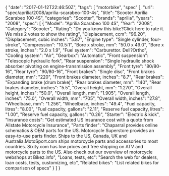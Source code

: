 {
    "date": "2017-01-12T22:46:50Z",
    "tags": [
        "motorbike",
        "spec"
    ],
    "url": "spec\/aprilia\/2008\/aprilia-scarabeo-100-4s",
    "title": "Scooter Aprilia Scarabeo 100 4S",
    "categories": "Scooter",
    "brands": "aprilia",
    "years": "2008",
    "spec": [
        {
            "Model": "Aprilia Scarabeo 100 4S",
            "Year": "2008",
            "Category": "Scooter",
            "Rating": "Do you know this bike?Click here to rate it. We miss 2 votes to show the rating",
            "Displacement, ccm": "96.20",
            "Displacement, cubic inches": "5.87",
            "Engine type": "Single cylinder, four-stroke",
            "Compression": "10.5:1",
            "Bore x stroke, mm": "50.0 x 49.0",
            "Bore x stroke, inches": "2.0 x 1.9",
            "Fuel system": "Carburettor. Dell?Ortho",
            "Cooling system": "Air",
            "Gearbox": "Automatic",
            "Front suspension": "Telescopic hydraulic fork",
            "Rear suspension": "Single hydraulic shock absorber pivoting on engine-transmission assembly",
            "Front tyre": "80\/80-16",
            "Rear tyre": "90\/80-16",
            "Front brakes": "Single disc",
            "Front brakes diameter, mm": "220",
            "Front brakes diameter, inches": "8.7",
            "Rear brakes": "Expanding brake (drum brake)",
            "Rear brakes diameter, mm": "140",
            "Rear brakes diameter, inches": "5.5",
            "Overall height, mm": "1.270",
            "Overall height, inches": "50.0",
            "Overall length, mm": "1.905",
            "Overall length, inches": "75.0",
            "Overall width, mm": "705",
            "Overall width, inches": "27.8",
            "Wheelbase, mm": "1.256",
            "Wheelbase, inches": "49.4",
            "Fuel capacity, litres": "8.00",
            "Fuel capacity, gallons": "2.11",
            "Reserve fuel capacity, litres": "1.00",
            "Reserve fuel capacity, gallons": "0.26",
            "Starter": "Electric & kick",
            "Insurance costs": "Get estimated US insurance cost with a quote from Allstate Motorcycle Insurance",
            "Parts finder": "Chaparral provides online schematics & OEM parts for the US.   Motorcycle Superstore provides an easy-to-use parts finder. Ships to the US, Canada, UK and Australia.MotoSport.com ships motorcycle parts and accessories to most countries.    Sixity.com has low prices and free shipping on ATV and motorcycle parts to the US. Also check out our overview of motorcycle webshops at Bikez.info",
            "Loans, tests, etc": "Search the web for dealers, loan costs, tests, customizing, etc",
            "Related bikes": "List related bikes for comparison of specs"
        }
    ]
}